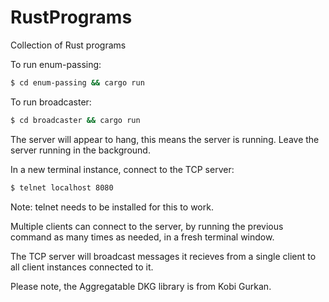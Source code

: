 # RustPrograms
Collection of Rust programs

To run enum-passing:

 ```bash
$ cd enum-passing && cargo run 
 ```

To run  broadcaster: 

```bash
$ cd broadcaster && cargo run
```

The server will appear to hang, this means the server is running. Leave the server running in the background.

In a new terminal instance, connect to the TCP server:

```bash
$ telnet localhost 8080
```

Note: telnet needs to be installed for this to work.

Multiple clients can connect to the server, by running the previous command as many times as needed, in a fresh terminal window.

The TCP server will broadcast messages it recieves from a single client to all client instances connected to it.


Please note, the Aggregatable DKG library is from Kobi Gurkan.

